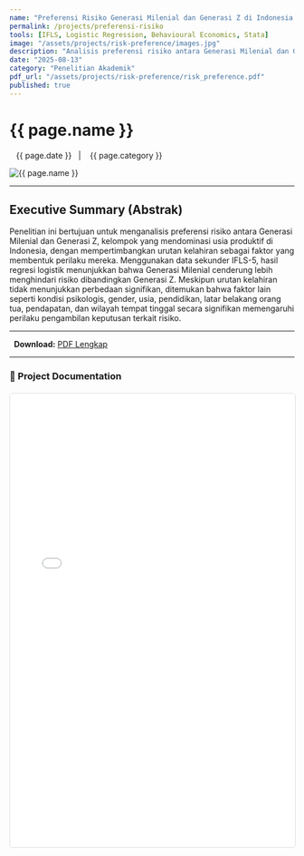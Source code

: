 ```yaml
---
name: "Preferensi Risiko Generasi Milenial dan Generasi Z di Indonesia berdasarkan Urutan Kelahiran"
permalink: /projects/preferensi-risiko
tools: [IFLS, Logistic Regression, Behavioural Economics, Stata]
image: "/assets/projects/risk-preference/images.jpg"
description: "Analisis preferensi risiko antara Generasi Milenial dan Generasi Z di Indonesia dengan mempertimbangkan urutan kelahiran, menggunakan data IFLS-5."
date: "2025-08-13"
category: "Penelitian Akademik"
pdf_url: "/assets/projects/risk-preference/risk_preference.pdf"
published: true
---
```


# {{ page.name }}

<p class="post-metadata text-muted">
  <span><i class="fas fa-calendar-alt"></i> &nbsp;{{ page.date }}</span>
  <span class="mx-2">|</span>
  <span><i class="fas fa-folder"></i> &nbsp;{{ page.category }}</span>
</p>

<img src="{{ page.image | relative_url }}" alt="{{ page.name }}" class="w-full h-auto rounded-lg shadow-md">

---

## Executive Summary (Abstrak)

Penelitian ini bertujuan untuk menganalisis preferensi risiko antara Generasi Milenial dan Generasi Z, kelompok yang mendominasi usia produktif di Indonesia, dengan mempertimbangkan urutan kelahiran sebagai faktor yang membentuk perilaku mereka. Menggunakan data sekunder IFLS-5, hasil regresi logistik menunjukkan bahwa Generasi Milenial cenderung lebih menghindari risiko dibandingkan Generasi Z. Meskipun urutan kelahiran tidak menunjukkan perbedaan signifikan, ditemukan bahwa faktor lain seperti kondisi psikologis, gender, usia, pendidikan, latar belakang orang tua, pendapatan, dan wilayah tempat tinggal secara signifikan memengaruhi perilaku pengambilan keputusan terkait risiko.

---

<p>
  <strong>Download:</strong> <a href="{{ page.pdf_url | relative_url }}" download>PDF Lengkap</a>
</p>

---

### 📄 Project Documentation

<div class="pdf-container" style="width: 100%; height: 800px; margin-top: 20px;">
<iframe
style="width: 100%; height: 100%; border: 1px solid #ddd; border-radius: 5px;"
src="{{ page.pdf_url | relative_url }}"
title="Pratinjau PDF: {{ page.name }}">
<p>Your browser does not support PDF previews.</p>
</iframe>
</div>